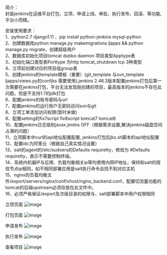 简介：<br>
   封装jenkins在运维平台打包、立项、申请上线、审批、执行发布、回滚、等功能,平台小而精。<br>


安装使用要求：<br>
1、python2.7   django1.11 、pip install python-jenkins mysql-python <br>
2、创建数据库python manage.py makemigrations ljapps && python manage.py migrate，创建超级用户 <br>
2、数据库初始化项目tomcat   dubbo  daemon  项目类型Apptype表<br>
3、初始化端口类型表Porttype 为http  tomcat_shutdown  tcp  3种类型<br>
4、立项前创建对应的项目组group表<br>
5、创建jenkins的template模板（重要）(git_template    与svn_template ljapps/views.py的confjks 需要使用),jenkins 2.46.3版本配置jenkins打包后第一次需要在jenkins打包，平台无法发现刚创建的项目，最高版本的jenkins不存在此问题，但是不支持1.7的jdk打包 <br>
6、配置jenkins的账号密码与url <br>
7、配置jenkins的运行用户无密码访问svn与git <br>
8、立项工单添加访问权限(暂时未做) <br>
9、配置setting的fix7script    fix8script   tomcat7  tomcat8 <br>
10、配置jenkins日志级别javax.jmdns	OFF（根据需求设置,解决jenkins磁盘空间占满的问题） <br>
11、立项脚本中curl的api地址配置配置, jenkins打包后jks.sh脚本的api地址配置 <br>
12、配置idc为阿里云（根据自己真实情况设置） <br>
13、salt的agent的/etc/sudoers的Defaults    requiretty，修改为 #Defaults    requiretty，表示不需要控制终端。 <br>
14、系统内机器IP与应用、负载均衡相关ip等均使用内网IP地址，保持和salt的授信节点ip相同，如不相同部署应用是salt执行命令会找不到对应主机 <br>
15、nginx的负载均衡文件/export/servers/nginx/conf/vhost/nginx_backend.conf，配置切流量功能的tomcat的后端upstream必须存放在此文件中。<br>
16、必须严格保证/export及次级目录的权限与、salt部署脚本中用户权限相同 <br>

立项页面
![image](https://github.com/renxiaotian/opsplat/blob/master/ljops/static/tupian/lixiang.jpg)

打包页面
![image](https://github.com/renxiaotian/opsplat/blob/master/ljops/static/tupian/dabao.jpg)

申请发布
![image](https://github.com/renxiaotian/opsplat/blob/master/ljops/static/tupian/shenqingfabu.jpg)

执行发布
![image](https://github.com/renxiaotian/opsplat/blob/master/ljops/static/tupian/fabu.jpg)

查看项目
![image](https://github.com/renxiaotian/opsplat/blob/master/ljops/static/tupian/chakanproject.jpg)
